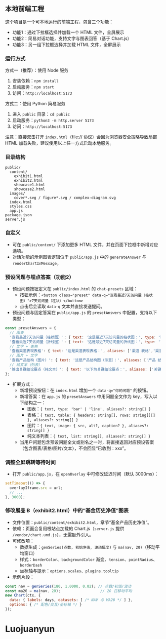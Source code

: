 ## 本地前端工程

这个项目是一个可本地运行的前端工程，包含三个功能：
- 功能1：通过下拉框选择并加载一个 HTML 文件，全屏展示
- 功能2：简易对话功能，支持文字与图表回答（基于 Chart.js）
- 功能3：另一组下拉框选择并加载 HTML 文件，全屏展示

### 运行方式

方式一（推荐）：使用 Node 服务
1. 安装依赖：`npm install`
2. 启动服务：`npm start`
3. 访问：`http://localhost:5173`

方式二：使用 Python 简易服务
1. 进入 `public` 目录：`cd public`
2. 启动服务：`python3 -m http.server 5173`
3. 访问：`http://localhost:5173`

注意：直接双击打开 `index.html`（file:// 协议）会因为浏览器安全策略导致局部 HTML 加载失败，建议使用以上任一方式启动本地服务。

### 目录结构

```
public/
  content/
    exhibit1.html
    exhibit2.html
    showcase1.html
    showcase2.html
  images/
    cover*.svg / figure*.svg / complex-diagram.svg
  index.html
  styles.css
  app.js
package.json
server.js
```

### 自定义
- 可在 `public/content/` 下添加更多 HTML 文件，并在页面下拉框中新增对应选项。
- 对话功能的示例图表逻辑位于 `public/app.js` 中的 `generateAnswer` 与 `renderChartInMessage`。

### 预设问题与埋点答案（功能2）
- 预设问题按钮定义在 `public/index.html` 的 `chat-presets` 区域：
  - 按钮示例：`<button class="preset" data-q="查看最近7天访问量（柱状图）">7天访问量（柱状）</button>`
  - 点击后会读取 `data-q` 文本并直接发送提问。
- 预设问题与固定答案在 `public/app.js` 的 `presetAnswers` 中配置，支持以下类型：
```js
const presetAnswers = {
  // 图表
  '查看最近7天访问量（柱状图）': { text: '这是最近7天访问量的柱状图：', type: 'bar', aliases: ['7天 访问量 柱状', '七天 柱状 图'] },
  '查看最近7天访问量（折线图）': { text: '这是最近7天访问量的折线图：', type: 'line', aliases: ['7天 访问量 折线', '七天 折线 图'] },
  // 文字 + 表格
  '查看渠道表现表格': { text: '这是渠道表现表格：', aliases: ['渠道 表格','渠道 表现','渠道 数据'], table: { headers: ['渠道','新增用户','次日留存','7日留存','客单价'], rows: [['渠道 A','24,310','34.2%','18.9%','¥ 46.3'],['渠道 B','18,905','31.1%','15.4%','¥ 41.2'],['自然流量','12,770','39.5%','21.7%','¥ 35.8']] } },
  // 图片 + 文字
  '查看产品结构（图片）': { text: '这是产品结构图（示意）：', aliases: ['产品 结构','产品 图片','结构 图片'], image: { src: 'images/complex-diagram.svg', alt: '产品结构示意', caption: '系统架构与数据流总览' } },
  // 纯文本（列表）
  '输出关键结论要点（纯文本）': { text: '以下为关键结论要点：', aliases: ['关键 结论','结论 要点'], list: ['增长主要来自自然流量与渠道A','复购提升与产品结构优化相关','建议扩大灰度并加强用户引导'] }
};
```
- 扩展方式：
  - 新增预设按钮：在 `index.html` 增加一个 `data-q="你的问题"` 的按钮。
  - 新增答案：在 `app.js` 的 `presetAnswers` 中用问题全文作为 key，写入以下结构之一：
    - 图表：`{ text, type: 'bar' | 'line', aliases?: string[] }`
    - 表格：`{ text, table: { headers: string[], rows: string[][] }, aliases?: string[] }`
    - 图片：`{ text, image: { src, alt?, caption? }, aliases?: string[] }`
    - 纯文本列表：`{ text, list: string[], aliases?: string[] }`
  - 当用户问题包含预设问题全文或别名之一时，将直接返回对应预设答案（包含图表/表格/图片/文本），不会回显“已收到：xxx”。

### 调整全屏跳转等待时间
- 打开 `public/app.js`，在 `openOverlay` 中可修改延迟时间（默认 3000ms）：
```js
setTimeout(() => {
  overlayIframe.src = url;
  // ...
}, 3000);
```

### 修改展品 B（exhibit2.html）中的“基金历史净值”图表
- 文件位置：`public/content/exhibit2.html`，章节“基金产品历史净值”。
- 依赖：页面会复用根站点加载的 Chart.js（`server.js` 提供 `/vendor/chart.umd.js`），无需额外引入。
- 可修改项：
  - 数据生成：`genSeries(点数, 初始净值, 波动幅度)` 与 `ma(nav, 20)`（移动平均窗口）
  - 样式：`borderColor`、`backgroundColor` 渐变、`tension`、`pointRadius`、`borderDash`
  - 坐标轴与提示：`options.scales`、`plugins.tooltip`
- 示例片段：
```js
const nav = genSeries(180, 1.0000, 0.02); // 点数/初值/波动
const ma20 = ma(nav, 20);                  // 20 日移动平均
new Chart(ctx, {
  data: { labels: days, datasets: [ /* NAV 与 MA20 */ ] },
  options: { /* 配色/交互/坐标轴 */ }
});
```

# Luojuanyun